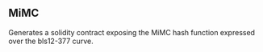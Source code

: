 ## MiMC

Generates a solidity contract exposing the MiMC hash function expressed over the
bls12-377 curve.